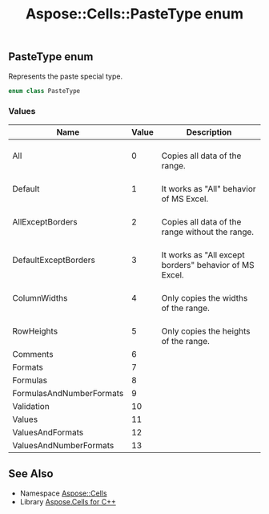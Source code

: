 ﻿---
title: Aspose::Cells::PasteType enum
linktitle: PasteType
second_title: Aspose.Cells for C++ API Reference
description: 'Aspose::Cells::PasteType enum. Represents the paste special type in C++.'
type: docs
weight: 23900
url: /cpp/aspose.cells/pastetype/
---
## PasteType enum


Represents the paste special type.

```cpp
enum class PasteType
```

### Values

| Name | Value | Description |
| --- | --- | --- |
| All | 0 | <br>Copies all data of the range. |
| Default | 1 | <br>It works as "All" behavior of MS Excel. |
| AllExceptBorders | 2 | <br>Copies all data of the range without the range. |
| DefaultExceptBorders | 3 | <br>It works as "All except borders" behavior of MS Excel. |
| ColumnWidths | 4 | <br>Only copies the widths of the range. |
| RowHeights | 5 | <br>Only copies the heights of the range. |
| Comments | 6 | <br> |
| Formats | 7 | <br> |
| Formulas | 8 | <br> |
| FormulasAndNumberFormats | 9 | <br> |
| Validation | 10 | <br> |
| Values | 11 | <br> |
| ValuesAndFormats | 12 | <br> |
| ValuesAndNumberFormats | 13 | <br> |

## See Also

* Namespace [Aspose::Cells](../)
* Library [Aspose.Cells for C++](../../)
